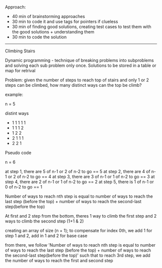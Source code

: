 Approach:
- 40 min of brainstorming approaches
- 30 min to code it and use tags for pointers if clueless
- 30 min of finding good solutions, creating test cases to test them with the good solutions + understanding them
- 30 min to code the solution

--------
Climbing Stairs

Dynamic programming - technique of breaking problems into subproblems and solving each sub problem only once. Solutions to be stored in a table or map for retrival  

Problem: given the number of steps to reach top of stairs and only 1 or 2 steps can be climbed, how many distinct ways can the top be climb?

 
example:

n = 5

distint ways
- 1 1 1 1 1
- 1 1 1 2
- 1 2 2 
- 2 1 1 1
- 2 2 1


Pseudo code

n = 6

at step 1, there are 5 of n-1 or 2 of n-2 to go == 5
at step 2, there are 4 of n-1 or 2 of n-2 to go == 4
at step 3, there are 3 of n-1 or 1 of n-2 to go == 3
at step 4, there are 2 of n-1 or 1 of n-2 to go == 2
at step 5, there is 1 of n-1 or 0 of n-2 to go == 1

Number of ways to reach nth step is equal to number of ways to reach the last step (before the top) + number of ways to reach the second-last step(before the top)

At first and 2 step from the bottom, theres 1 way to climb the first step and 2 ways to climb the second step (1+1 & 2)

creating an array of size (n + 1); to compensate for index 0th, we add 1
for step 1 and 2, add in 1 and 2 for base case

from there, we follow 'Number of ways to reach nth step is equal to number of ways to reach the last step (before the top) + number of ways to reach the second-last step(before the top)' such that to reach 3rd step, we add the number of ways to reach the first and second step 
